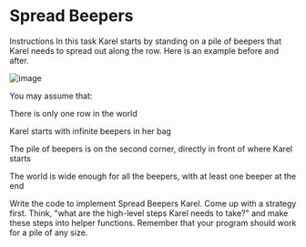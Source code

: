 # Spread Beepers

Instructions
In this task Karel starts by standing on a pile of beepers that Karel needs to spread out along the row. Here is an example before and after.

![image](https://user-images.githubusercontent.com/97858274/236518564-558cc053-4d24-4c22-921d-04bf1b07fb80.png)

You may assume that:

There is only one row in the world

Karel starts with infinite beepers in her bag

The pile of beepers is on the second corner, directly in front of where Karel starts

The world is wide enough for all the beepers, with at least one beeper at the end

Write the code to implement Spread Beepers Karel. Come up with a strategy first. Think, "what are the high-level steps Karel needs to take?" and make these steps into helper functions. Remember that your program should work for a pile of any size. 